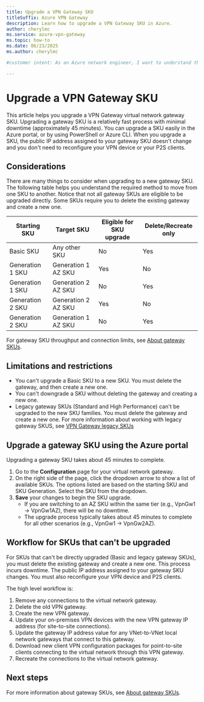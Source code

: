 ```yaml
---
title: Upgrade a VPN Gateway SKU
titleSuffix: Azure VPN Gateway
description: Learn how to upgrade a VPN Gateway SKU in Azure.
author: cherylmc
ms.service: azure-vpn-gateway
ms.topic: how-to
ms.date: 06/23/2025
ms.author: cherylmc

#customer intent: As an Azure network engineer, I want to understand the workflow for upgrading a VPN Gateway SKU so that I can plan properly and minimize downtime.

---
```

# Upgrade a VPN Gateway SKU

This article helps you upgrade a VPN Gateway virtual network gateway SKU. Upgrading a gateway SKU is a relatively fast process with minimal downtime (approximately 45 minutes). You can upgrade a SKU easily in the Azure portal, or by using PowerShell or Azure CLI. When you upgrade a SKU, the public IP address assigned to your gateway SKU doesn't change and you don't need to reconfigure your VPN device or your P2S clients.

## Considerations

There are many things to consider when upgrading to a new gateway SKU. The following table helps you understand the required method to move from one SKU to another. Notice that not all gateway SKUs are eligible to be upgraded directly. Some SKUs require you to delete the existing gateway and create a new one.

| Starting SKU | Target SKU | Eligible for SKU upgrade| Delete/Recreate only |
| --- | --- |--- | --- |
| Basic SKU | Any other SKU | No | Yes  |
| Generation 1 SKU | Generation 1 AZ SKU | Yes| No |
| Generation 1 SKU | Generation 2 AZ SKU | No | Yes |
| Generation 2 SKU | Generation 2 AZ SKU | Yes | No |
| Generation 2 SKU | Generation 1 AZ SKU | No |Yes |

For gateway SKU throughput and connection limits, see [About gateway SKUs](about-gateway-skus.md#benchmark).

## Limitations and restrictions

* You can't upgrade a Basic SKU to a new SKU. You must delete the gateway, and then create a new one.
* You can't downgrade a SKU without deleting the gateway and creating a new one.
* Legacy gateway SKUs (Standard and High Performance) can't be upgraded to the new SKU families. You must delete the gateway and create a new one. For more information about working with legacy gateway SKUS, see [VPN Gateway legacy SKUs](vpn-gateway-about-skus-legacy.md)

## Upgrade a gateway SKU using the Azure portal

Upgrading a gateway SKU takes about 45 minutes to complete.

1. Go to the **Configuration** page for your virtual network gateway.
1. On the right side of the page, click the dropdown arrow to show a list of available SKUs. The options listed are based on the starting SKU and SKU Generation. Select the SKU from the dropdown.
1. **Save** your changes to begin the SKU upgrade.
   * If you are switching to an AZ SKU within the same tier (e.g., VpnGw1 → VpnGw1AZ), there will be no downtime.
   * The upgrade process typically takes about 45 minutes to complete for all other scenarios (e.g., VpnGw1 → VpnGw2AZ).

## Workflow for SKUs that can't be upgraded

For SKUs that can't be directly upgraded (Basic and legacy gateway SKUs), you must delete the existing gateway and create a new one. This process incurs downtime. The public IP address assigned to your gateway SKU changes. You must also reconfigure your VPN device and P2S clients.

The high level workflow is:

1. Remove any connections to the virtual network gateway.
1. Delete the old VPN gateway.
1. Create the new VPN gateway.
1. Update your on-premises VPN devices with the new VPN gateway IP address (for site-to-site connections).
1. Update the gateway IP address value for any VNet-to-VNet local network gateways that connect to this gateway.
1. Download new client VPN configuration packages for point-to-site clients connecting to the virtual network through this VPN gateway.
1. Recreate the connections to the virtual network gateway.

## Next steps

For more information about gateway SKUs, see [About gateway SKUs](about-gateway-skus.md).
